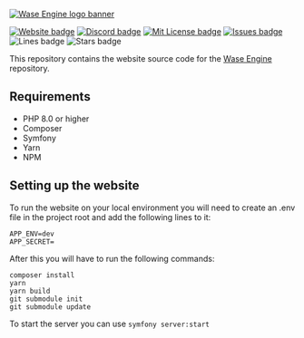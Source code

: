 [![Wase Engine logo banner](http://wase-engine.com/img/banner.png)](https://wase-engine.com/)

[![Website badge](https://img.shields.io/website?up_message=online&url=https%3A%2F%2Fwase-engine.com%2F)](https://wase-engine.com/)
[![Discord badge](https://img.shields.io/discord/864845724444393472?label=discord)](https://discord.gg/2RBMMxMJ7R)
[![Mit License badge](https://img.shields.io/apm/l/vim-mode)](https://github.com/JelleVos1/wase-engine/blob/master/LICENSE)
[![Issues badge](https://img.shields.io/github/issues/JelleVos1/wase-engine-website)](https://github.com/JelleVos1/wase-engine-website/issues)
![Lines badge](https://img.shields.io/tokei/lines/github/JelleVos1/wase-engine-website)
![Stars badge](https://img.shields.io/github/stars/JelleVos1/wase-engine-website?style=social)

This repository contains the website source code for the [Wase Engine](https://github.com/JelleVos1/wase-engine) repository. 

## Requirements
- PHP 8.0 or higher
- Composer
- Symfony
- Yarn
- NPM

## Setting up the website

To run the website on your local environment you will need to create an .env file in the project root and add the following lines to it:
```
APP_ENV=dev
APP_SECRET=
```

After this you will have to run the following commands:
```
composer install
yarn
yarn build
git submodule init
git submodule update
```

To start the server you can use `symfony server:start`
